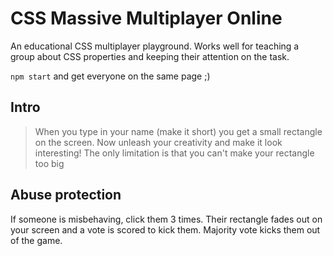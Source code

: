 # CSS Massive Multiplayer Online

An educational CSS multiplayer playground. Works well for teaching a group about CSS properties and keeping their attention on the task.

`npm start` and get everyone on the same page ;)

## Intro

> When you type in your name (make it short) you get a small rectangle on the screen. Now unleash your creativity and make it look interesting!
> The only limitation is that you can't make your rectangle too big

## Abuse protection

If someone is misbehaving, click them 3 times. Their rectangle fades out on your screen and a vote is scored to kick them. Majority vote kicks them out of the game.
